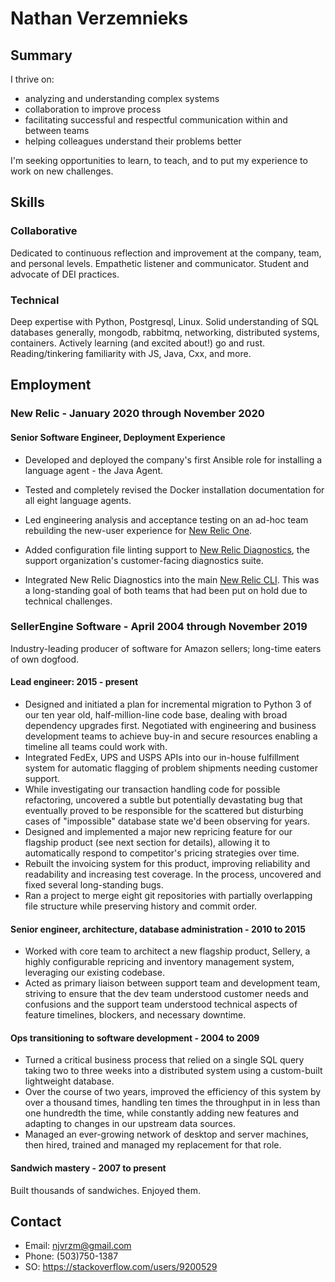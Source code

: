 # Nathan Verzemnieks

## Summary

I thrive on:

* analyzing and understanding complex systems
* collaboration to improve process
* facilitating successful and respectful communication within and between teams
* helping colleagues understand their problems better

I'm seeking opportunities to learn, to teach, and to put my experience to work on new challenges.

## Skills

### Collaborative

Dedicated to continuous reflection and improvement at the company, team, and personal levels. Empathetic listener and communicator. Student and advocate of DEI practices.

### Technical

Deep expertise with Python, Postgresql, Linux. Solid understanding of SQL databases generally, mongodb, rabbitmq, networking, distributed systems, containers. Actively learning (and excited about!) go and rust. Reading/tinkering familiarity with JS, Java, Cxx, and more.

## Employment

### New Relic - January 2020 through November 2020

#### Senior Software Engineer, Deployment Experience

* Developed and deployed the company's first Ansible role for installing a language agent - the Java Agent.

* Tested and completely revised the Docker installation documentation for all eight language agents.

* Led engineering analysis and acceptance testing on an ad-hoc team rebuilding the new-user experience for [New Relic One](https://newrelic.com/platform).

* Added configuration file linting support to [New Relic Diagnostics](https://github.com/newrelic/newrelic-diagnostics-cli), the support organization's customer-facing diagnostics suite. 

* Integrated New Relic Diagnostics into the main [New Relic CLI](https://github.com/newrelic/newrelic-cli). This was a long-standing goal of both teams that had been put on hold due to technical challenges.


### SellerEngine Software - April 2004 through November 2019

Industry-leading producer of software for Amazon sellers; long-time eaters of own dogfood.

#### Lead engineer: 2015 - present

* Designed and initiated a plan for incremental migration to Python 3 of our ten year old, half-million-line code base, dealing with broad dependency upgrades first. Negotiated with engineering and business development teams to achieve buy-in and secure resources enabling a timeline all teams could work with.
* Integrated FedEx, UPS and USPS APIs into our in-house fulfillment system for automatic flagging of problem shipments needing customer support.
* While investigating our transaction handling code for possible refactoring, uncovered a subtle but potentially devastating bug that eventually proved to be responsible for the scattered but disturbing cases of "impossible" database state we'd been observing for years.
* Designed and implemented a major new repricing feature for our flagship product (see next section for details), allowing it to automatically respond to competitor's pricing strategies over time.
* Rebuilt the invoicing system for this product, improving reliability and readability and increasing test coverage. In the process, uncovered and fixed several long-standing bugs.
* Ran a project to merge eight git repositories with partially overlapping file structure while preserving history and commit order.

#### Senior engineer, architecture, database administration - 2010 to 2015

* Worked with core team to architect a new flagship product, Sellery, a highly configurable repricing and inventory management system, leveraging our existing codebase.
* Acted as primary liaison between support team and development team, striving to ensure that the dev team understood customer needs and confusions and the support team understood technical aspects of feature timelines, blockers, and necessary downtime.

#### Ops transitioning to software development - 2004 to 2009

* Turned a critical business process that relied on a single SQL query taking two to three weeks into a distributed system using a custom-built lightweight database.
* Over the course of two years, improved the efficiency of this system by over a thousand times, handling ten times the throughput in in less than one hundredth the time, while constantly adding new features and adapting to changes in our upstream data sources.
* Managed an ever-growing network of desktop and server machines, then hired, trained and managed my replacement for that role.

#### Sandwich mastery - 2007 to present

Built thousands of sandwiches. Enjoyed them.

## Contact

* Email: njvrzm@gmail.com
* Phone: (503)750-1387
* SO: https://stackoverflow.com/users/9200529
